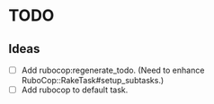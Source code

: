 # TODO

## Ideas

- [ ] Add rubocop:regenerate\_todo.  (Need to enhance RuboCop::RakeTask#setup\_subtasks.)
- [ ] Add rubocop to default task.
